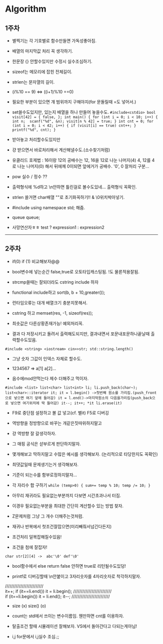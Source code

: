 ﻿# Algorithm
## 1주차
- 별찍기는 각 기호별로 함수만들면 가독성좋아짐.
- 배열의 마지막값 처리 꼭 생각하기.
- 한문장 {} 안할수있지만 수정시 실수조심하기.
- sizeof는 메모리에 잡힌 전체길이.
- strlen는 문자열의 길이.
- (i%10 == 9) <=> ((i+1)%10 ==0)
- 필요한 부분이 있으면 걔 범위까지 구해야지(for 문돌릴때 =도 넣어서.)
- set쓸수도있지만, 있는지 배열을 하나 만들어 놓을수도.
`#include<cstdio>
bool visit[42] = { false, };
int main() {
	for (int i = 0; i < 10; i++) {
		int n;  scanf("%d", &n);
		visit[n % 42] = true;
	}
	int cnt = 0;
	for (int i = 0; i < 42; i++) {
		if (visit[i] == true) cnt++;
	}
	printf("%d", cnt);
}`


- 받아놓고 처리할수도있지만
- 걍 받으면서 바로처리해서 계산해낼수도.(소수찾기처럼)
- 유클리드 호제법 : 16이랑 12의 공배수는
12, 16을 12로 나눈 나머지(4)
4, 12를 4로 나눈 나머지(0)
해서 뒤에께 0이되면 앞에거가 공배수.
'0', 0 잘처리 구분...
- pow 실수 / 정수 ??

- 출력형식에 %d하고 \n안하면 틀린걸로 볼수도있네... 출력형식 꼭확인.
- strlen 쓸거면 char배열 ""로 초기화꼭하기!! & \0위치박아넣기.
- #include <queue> using namespace std; 해줌.
- queue<int> queue;
- 사망연산자ㅎㅎ test ? expression1 : expression2

---

## 2주차
- if(0) if (1) 비교해보자@@
- bool변수에 넣는순간 false,true로 오토타입캐스팅됨. !도 물론적용잘됨.
- strcmp쓸때는 잘되더라도 cstring include 하자

- functional include하고
sort(b, b + 10,greater<int>());

- 런타임오류는 대개 배열크기 충분치못해서.
- cstring 하고 memset(res, -1, sizeof(res));

- 최솟값은 다른상황존재가능! 예외처리꼭.

- 결과 다 저장시키고 돌려서 출력해도되지만, 결과내면서 포문내포문하나끝날때 출력할수도있음.


`#include <string> <iostream>
cin>>str;
std::string.length()`


- 그냥 숫자 그값이 인덱스 자체로 할수도.

- 1234567
=> a[1] a[2]...


- 음수에mod안먹는다 제수 더해주고 먹이자.


`#include <list>
list<char> list<int> li;
li.push_back(char~);
list<char>::iterator it;
it = l.begin() ->첫번째 원소를 가리킴.(push_front으로 넣으면 여기 앞에 들어감)
it = l.end()->마지막원소의 다음을가리킴(push_back으로 넣으면 여기위치에 딱 들어감)
it--; it++; *it
li.erase(it) `


- F9로 중단점 설정하고 볼 값 넣고(cf. 별it) F5로 디버깅


- 역방향을 정방향으로 바꾸는 개같은짓따위하지말고
- 걍 역방향 잘 갈생각하자.
- 그 매핑 공식은 섣부르게 판단하지말자.
- 몇개해보고 딱하지말고 수많은 예시를 생각해보자. (논리적으로 타당한지도 꼭확인)
- 최댓값일때 문제생기는거 생각해보자.
- 기준이 되는수를 함부로정하지말자...


- 각 자리수 합 구하기
`while (temp>0) {
  sum+= temp % 10;
  temp /= 10;
}`


- 아무리 재귀라도 필요없는부분까지 다보면 시간초과나서 터짐.
- 이경우 필요없는부분을 최대한 간단히 계산할수 있는 방법 찾자.

- Z문제처럼 그냥 그 개수 더해주는것처럼.


- 재귀나 반복에서 첫조건잘잡으면(미리빼줘서넘긴다든지) 
- 조건처리 덜복잡해질수있음!
- 조건을 첨에 잘잡자!

`char str[2][4]
-> 
abc'\0'
def'\0'`

- bool함수에서 else return false 안하면 true로 리턴될수도있덩!



- printf로 디버깅할때 \n안붙이고 3자리숫자를 4자리숫자로 착각하지말자.


/////////////////////////	
it++;
if (it==li.end()) it = li.begin();
/////////////////////////							
if (it==li.begin()) it = li.end();
it--;
/////////////////////////










- size		 (x)
  size()	 (o)











- count는 std에서 쓰이는 변수이름임. 웬만하면 cnt를 이용하자.
- 탈출조건 할때 시뮬레이션 잘해보자. VS에서 돌아간다고 다되는게아님!
- i,j for문에서 i,j실수 조심.;;
